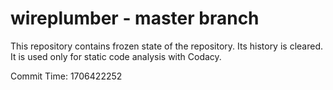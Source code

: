 # wireplumber - master branch

This repository contains frozen state of the repository.
Its history is cleared. It is used only for static code
analysis with Codacy.

Commit Time: 1706422252